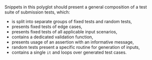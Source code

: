 Snippets in this polyglot should present a general composition of a test suite of submission tests, which:
- is split into separate groups of fixed tests and random tests,
- presents fixed tests of edge cases,
- presents fixed tests of all applicable input scenarios,
- contains a dedicated validation function, 
- presents usage of an assertion with an informative message,
- random tests present a specific routine for generation of inputs,
- contains a single `it` and loops over generated test cases.